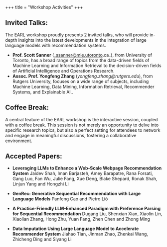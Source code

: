 +++
title = "Workshop Activities"
+++


## Invited Talks:

The EARL workshop proudly presents 2 invited talks, who will provide in-depth insights into the latest developments in the integration of large language models with recommendation systems. 
- **Prof. Scott Sanner** (_ssanner@mie.utoronto.ca_), from University of Toronto, has a broad range of topics from the data-driven fields of Machine Learning and Information Retrieval to the decision-driven fields of Artificial Intelligence and Operations Research. 
- **Assoc. Prof. Yongfeng Zhang** (_yongfeng.zhang@rutgers.edu_), from Rutgers University, focuses on a wide range of subjects, including Machine Learning, Data Mining, Information Retrieval, Recommender Systems, and Explainable AI..  

## Coffee Break:

A central feature of the EARL workshop is the interactive session, coupled with a coffee break. This session is not merely an opportunity to delve into specific research topics, but also a perfect setting for attendees to network and engage in meaningful discussions, fostering a collaborative environment. 

## Accepted Papers:
- **Leveraging LLMs to Enhance a Web-Scale Webpage Recommendation System**
  Jaidev Shah, Iman Barjasteh, Amey Barapatre, Rana Forsati, Gang Luo, Fan Wu, Julie Fang, Xue Deng, Blake Shepard, Ronak Shah, Linjun Yang and Hongzhi Li 
- **GenRec: Generative Sequential Recommendation with Large Language Models**
  Panfeng Cao and Pietro Liò

- **A Practice-Friendly LLM-Enhanced Paradigm with Preference Parsing for Sequential Recommendation**
  Dugang Liu, Shenxian Xian, Xiaolin Lin, Xiaolian Zhang, Hong Zhu, Yuan Fang, Zhen Chen and Zhong Ming
- **Data Imputation Using Large Language Model to Accelerate Recommender System**
  Jiahao Tian, Jinman Zhao, Zhenkai Wang, Zhicheng Ding and Siyang Li

<!-- ## Thought-provoking panel discussion:

Moreover, the workshop includes a thought-provoking panel discussion, bringing together a diverse group of experts from both the industry and academic realms. This discussion aims to address the current challenges and future potential of recommendation systems enhanced by large language models, facilitating a rich exchange of ideas and perspectives from different sectors of the field. -->

<!-- ## Q&A:

In an effort to make the panel discussion more interactive and tailored to our audience's interests, we will be collecting questions from participants upon workshop registration. These pre-selected questions will then be posed to our panelists, ensuring that the session is not only engaging but also reflective of the attendees' curiosities and concerns. This approach is designed to create a dynamic and participatory atmosphere, encouraging lively and informed dialogue among all participants.
 -->
